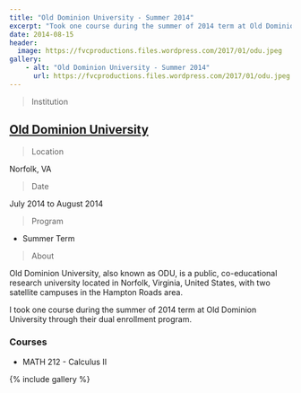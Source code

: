 ```yaml
---
title: "Old Dominion University - Summer 2014"
excerpt: "Took one course during the summer of 2014 term at Old Dominion University tthrough their dual enrollment program."
date: 2014-08-15
header:
  image: https://fvcproductions.files.wordpress.com/2017/01/odu.jpeg
gallery:
    - alt: "Old Dominion University - Summer 2014"
      url: https://fvcproductions.files.wordpress.com/2017/01/odu.jpeg
---
```


> Institution

## <a title="Old Dominion University" href="https://odu.edu" target="_blank">Old Dominion University</a>

> Location

Norfolk, VA

> Date

July 2014 to August 2014

> Program

- Summer Term

> About

Old Dominion University, also known as ODU, is a public, co-educational research university located in Norfolk, Virginia, United States, with two satellite campuses in the Hampton Roads area.

I took one course during the summer of 2014 term at Old Dominion University through their dual enrollment program.

### Courses

-   MATH 212 - Calculus II

{% include gallery %}